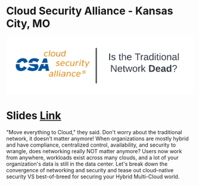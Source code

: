 # Cloud Security Alliance - Kansas City, MO

![Cloud Security Alliance](csa-kc.png)

# Slides [Link](cloud_security_alliance_kc.pdf)
"Move everything to Cloud," they said. Don't worry about the traditional network, it doesn't matter anymore! When organizations are mostly hybrid and have compliance, centralized control, availability, and security to wrangle, does networking really NOT matter anymore? Users now work from anywhere, workloads exist across many clouds, and a lot of your organization's data is still in the data center. Let's break down the convergence of networking and security and tease out cloud-native security VS best-of-breed for securing your Hybrid Multi-Cloud world.
